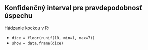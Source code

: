 ## Konfidenčný interval pre pravdepodobnosť úspechu <br />

Hádzanie kockou v R: <br />
+ `dice = floor(runif(10, min=1, max=7))` <br />
+ `show = data.frame(dice)` <br />
